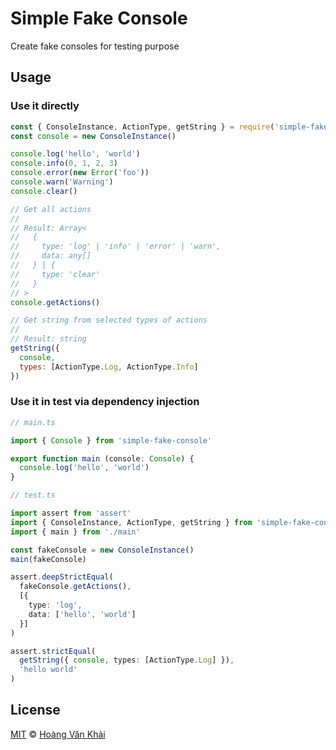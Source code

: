 # Simple Fake Console

Create fake consoles for testing purpose

## Usage

### Use it directly

```javascript
const { ConsoleInstance, ActionType, getString } = require('simple-fake-console')
const console = new ConsoleInstance()

console.log('hello', 'world')
console.info(0, 1, 2, 3)
console.error(new Error('foo'))
console.warn('Warning')
console.clear()

// Get all actions
//
// Result: Array<
//   {
//     type: 'log' | 'info' | 'error' | 'warn',
//     data: any[]
//   } | {
//     type: 'clear'
//   }
// >
console.getActions()

// Get string from selected types of actions
//
// Result: string
getString({
  console,
  types: [ActionType.Log, ActionType.Info]
})
```

### Use it in test via dependency injection

```typescript
// main.ts

import { Console } from 'simple-fake-console'

export function main (console: Console) {
  console.log('hello', 'world')
}
```

```typescript
// test.ts

import assert from 'assert'
import { ConsoleInstance, ActionType, getString } from 'simple-fake-console'
import { main } from './main'

const fakeConsole = new ConsoleInstance()
main(fakeConsole)

assert.deepStrictEqual(
  fakeConsole.getActions(),
  [{
    type: 'log',
    data: ['hello', 'world']
  }]
)

assert.strictEqual(
  getString({ console, types: [ActionType.Log] }),
  'hello world'
)
```

## License

[MIT](https://git.io/fxKXN) © [Hoàng Văn Khải](https://github.com/KSXGitHub)
